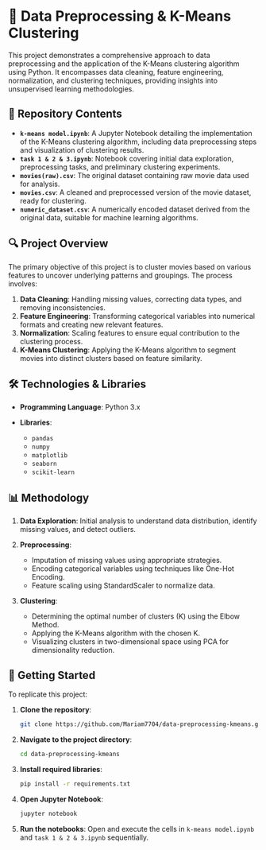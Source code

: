 # 🎯 Data Preprocessing & K-Means Clustering

This project demonstrates a comprehensive approach to data preprocessing and the application of the K-Means clustering algorithm using Python. It encompasses data cleaning, feature engineering, normalization, and clustering techniques, providing insights into unsupervised learning methodologies.

## 📁 Repository Contents

* **`k-means model.ipynb`**: A Jupyter Notebook detailing the implementation of the K-Means clustering algorithm, including data preprocessing steps and visualization of clustering results.
* **`task 1 & 2 & 3.ipynb`**: Notebook covering initial data exploration, preprocessing tasks, and preliminary clustering experiments.
* **`movies(raw).csv`**: The original dataset containing raw movie data used for analysis.
* **`movies.csv`**: A cleaned and preprocessed version of the movie dataset, ready for clustering.
* **`numeric_dataset.csv`**: A numerically encoded dataset derived from the original data, suitable for machine learning algorithms.

## 🔍 Project Overview

The primary objective of this project is to cluster movies based on various features to uncover underlying patterns and groupings. The process involves:

1. **Data Cleaning**: Handling missing values, correcting data types, and removing inconsistencies.
2. **Feature Engineering**: Transforming categorical variables into numerical formats and creating new relevant features.
3. **Normalization**: Scaling features to ensure equal contribution to the clustering process.
4. **K-Means Clustering**: Applying the K-Means algorithm to segment movies into distinct clusters based on feature similarity.

## 🛠️ Technologies & Libraries

* **Programming Language**: Python 3.x
* **Libraries**:

  * `pandas`
  * `numpy`
  * `matplotlib`
  * `seaborn`
  * `scikit-learn`

## 📊 Methodology

1. **Data Exploration**: Initial analysis to understand data distribution, identify missing values, and detect outliers.
2. **Preprocessing**:

   * Imputation of missing values using appropriate strategies.
   * Encoding categorical variables using techniques like One-Hot Encoding.
   * Feature scaling using StandardScaler to normalize data.
3. **Clustering**:

   * Determining the optimal number of clusters (K) using the Elbow Method.
   * Applying the K-Means algorithm with the chosen K.
   * Visualizing clusters in two-dimensional space using PCA for dimensionality reduction.


## 🚀 Getting Started

To replicate this project:

1. **Clone the repository**:

   ```bash
   git clone https://github.com/Mariam7704/data-preprocessing-kmeans.git
   ```

2. **Navigate to the project directory**:

   ```bash
   cd data-preprocessing-kmeans
   ```

3. **Install required libraries**:

   ```bash
   pip install -r requirements.txt
   ```

4. **Open Jupyter Notebook**:

   ```bash
   jupyter notebook
   ```

5. **Run the notebooks**: Open and execute the cells in `k-means model.ipynb` and `task 1 & 2 & 3.ipynb` sequentially.
